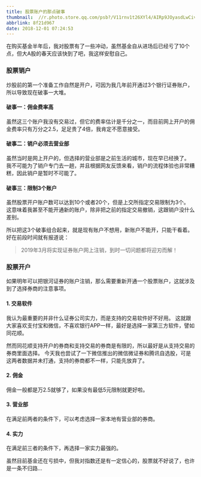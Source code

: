 ```yaml
---
title: 股票账户的那点破事
thumbnail:  //r.photo.store.qq.com/psb?/V11rnv1t26XYl4/AIRp9JOyasdLwCivKZat0Fa2TLRZ.Of3SZdrCWmlLIs!/r/dEcBAAAAAAAAnull&bo=6APCAegDwgERCT4!&rf=photolist&t=5qzoneimgout.png
abbrlink: 8f21d967
date: 2018-12-01 07:24:53
---
```

在购买基金半年后，我对股票有了一些冲动，虽然基金自从进场后已经亏了10个点，但大A股的春天应该快到了吧，我这样安慰自己。
<!--more-->

### 股票销户

炒股前的第一个准备工作自然是开户，可因为我几年前开通过3个银行证券账户，所以导致现在破事一大堆。

#### 破事一：佣金费率高

虽然这三个账户我没有交易过，但它的费率估计是千分之一，而目前网上开户的佣金费率只有万分之2.5，足足贵了4倍，我肯定不愿意接受。

#### 破事二：销户必须去营业部

虽然当时是网上开户的，但选择的营业部是之前生活的城市，现在早已经换了。
我不可能为了销户专门去一趟，并且根据网友反馈来看，销户的流程体验也非常糟糕，因此销户是暂时不可能了。

#### 破事三：限制3个账户

虽然股票开户账户数可以达到10个或者20个，但是上交所指定交易限制为3个。
这意味着我甚至不能开通新的账户，除非把之前的指定交易撤销，这跟销户没什么差别。

所以把这3个破事组合起来，就是现有账户不想用，新账户不能开，只能干看着。
好在前段时间就有报道说：

> 2019年3月将实现证券账户网上注销，到时一切问题都将迎刃而解！

### 股票开户

如果明年可以把银河证券的账户注销，那么需要重新开通一个股票账户，这就涉及到了选择券商的注意事项。

#### 1. 交易软件

我认为最重要的并非什么证券公司实力，而是支持的交易软件好不好用。
这就跟大家喜欢支付宝和微信，不喜欢银行APP一样，最好是选择一家第三方软件，譬如同花顺。

然而同花顺支持开户的券商和支持交易的券商是有限的，所以最好是从支持交易的券商里面选择。
今天我也尝试了一下微信推出的微信微证券和腾讯自选股，可是这两者数据并未打通，支持的券商都不一样，只能先放弃了。

#### 2. 佣金

佣金一般都是万2.5就够了，如果没有最低5元限制就更好啦。

#### 3. 营业部

在满足前两者的条件下，可以考虑选择一家本地有营业部的券商。

#### 4. 实力

在满足前三者的条件下，再选择一家实力最强的。

虽然目前基金还在亏损中，但我对指数还是有一定信心的，股票就不好说了，也许是一条不归路...